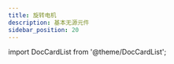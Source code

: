 ```yaml
---
title: 旋转电机
description: 基本无源元件
sidebar_position: 20
---
```


import DocCardList from '@theme/DocCardList';

<DocCardList />